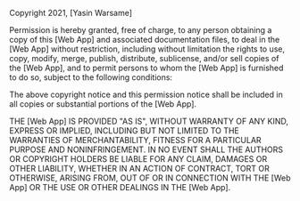Copyright 2021, [Yasin Warsame]

Permission is hereby granted, free of charge, to any person obtaining a copy of this [Web App] and associated documentation files, to deal in the [Web App] without restriction, including without limitation the rights to use, copy, modify, merge, publish, distribute, sublicense, and/or sell copies of the [Web App], and to permit persons to whom the [Web App] is furnished to do so, subject to the following conditions:

The above copyright notice and this permission notice shall be included in all copies or substantial portions of the [Web App].

THE [Web App] IS PROVIDED "AS IS", WITHOUT WARRANTY OF ANY KIND, EXPRESS OR IMPLIED, INCLUDING BUT NOT LIMITED TO THE WARRANTIES OF MERCHANTABILITY, FITNESS FOR A PARTICULAR PURPOSE AND NONINFRINGEMENT. IN NO EVENT SHALL THE AUTHORS OR COPYRIGHT HOLDERS BE LIABLE FOR ANY CLAIM, DAMAGES OR OTHER LIABILITY, WHETHER IN AN ACTION OF CONTRACT, TORT OR OTHERWISE, ARISING FROM, OUT OF OR IN CONNECTION WITH THE [Web App] OR THE USE OR OTHER DEALINGS IN THE [Web App].
